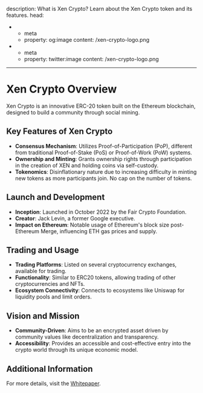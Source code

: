 description: What is Xen Crypto? Learn about the Xen Crypto token and its features.
head:
  - - meta
    - property: og:image
      content: /xen-crypto-logo.png
  - - meta
    - property: twitter:image
      content: /xen-crypto-logo.png
---

# Xen Crypto Overview

Xen Crypto is an innovative ERC-20 token built on the Ethereum blockchain, designed to build a community through social mining.

## Key Features of Xen Crypto

- **Consensus Mechanism**: Utilizes Proof-of-Participation (PoP), different from traditional Proof-of-Stake (PoS) or Proof-of-Work (PoW) systems.
- **Ownership and Minting**: Grants ownership rights through participation in the creation of XEN and holding coins via self-custody.
- **Tokenomics**: Disinflationary nature due to increasing difficulty in minting new tokens as more participants join. No cap on the number of tokens.

## Launch and Development

- **Inception**: Launched in October 2022 by the Fair Crypto Foundation.
- **Creator**: Jack Levin, a former Google executive.
- **Impact on Ethereum**: Notable usage of Ethereum's block size post-Ethereum Merge, influencing ETH gas prices and supply.

## Trading and Usage

- **Trading Platforms**: Listed on several cryptocurrency exchanges, available for trading.
- **Functionality**: Similar to ERC20 tokens, allowing trading of other cryptocurrencies and NFTs.
- **Ecosystem Connectivity**: Connects to ecosystems like Uniswap for liquidity pools and limit orders.

## Vision and Mission

- **Community-Driven**: Aims to be an encrypted asset driven by community values like decentralization and transparency.
- **Accessibility**: Provides an accessible and cost-effective entry into the crypto world through its unique economic model.

## Additional Information

For more details, visit the [Whitepaper](https://faircrypto.org/xencryptolp.pdf).
